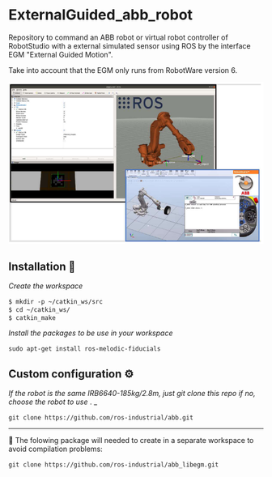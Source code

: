 # ExternalGuided_abb_robot
Repository to command an ABB robot or virtual robot controller of RobotStudio with a external simulated sensor using ROS by the interface EGM "External Guided Motion".

Take into account that the EGM only runs from RobotWare version 6. 

![ROS external guiding of a virtual controller robot using EGM](https://github.com/esdalar/ExternalGuided_abb_robot/blob/main/external_guided_app_ROS_RobotStudio.png)

## Installation 🔧

_Create the workspace_

```
$ mkdir -p ~/catkin_ws/src
$ cd ~/catkin_ws/
$ catkin_make
```

_Install the packages to be use in your workspace_

```
sudo apt-get install ros-melodic-fiducials
```
## Custom configuration ⚙️

_If the robot is the same IRB6640-185kg/2.8m, just git clone this repo_
_if no,  choose the robot to use_ .
_

```
git clone https://github.com/ros-industrial/abb.git
```

********************************

 📌 The folowing package will needed to create in a separate workspace to avoid compilation problems:

```
git clone https://github.com/ros-industrial/abb_libegm.git
```




